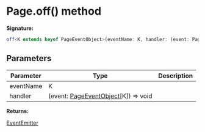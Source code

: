 # Page.off() method

**Signature:**

```typescript
off<K extends keyof PageEventObject>(eventName: K, handler: (event: PageEventObject[K]) => void): EventEmitter;
```

## Parameters

| Parameter | Type                                                                       | Description |
| --------- | -------------------------------------------------------------------------- | ----------- |
| eventName | K                                                                          |             |
| handler   | (event: [PageEventObject](./puppeteer.pageeventobject.md)\[K\]) =&gt; void |             |

**Returns:**

[EventEmitter](./puppeteer.eventemitter.md)
